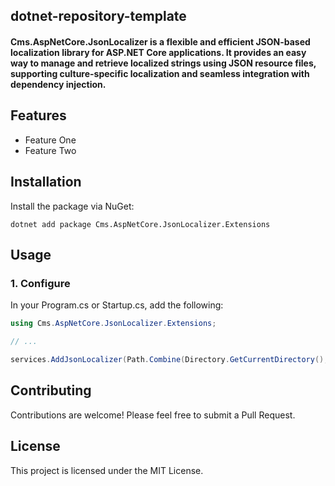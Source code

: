 ## dotnet-repository-template

#### Cms.AspNetCore.JsonLocalizer is a flexible and efficient JSON-based localization library for ASP.NET Core applications. It provides an easy way to manage and retrieve localized strings using JSON resource files, supporting culture-specific localization and seamless integration with dependency injection.

## Features

-   Feature One
-   Feature Two

## Installation

Install the package via NuGet:

```
dotnet add package Cms.AspNetCore.JsonLocalizer.Extensions
```

## Usage

### 1. Configure

In your Program.cs or Startup.cs, add the following:

```csharp
using Cms.AspNetCore.JsonLocalizer.Extensions;

// ...

services.AddJsonLocalizer(Path.Combine(Directory.GetCurrentDirectory(), "Resources"));

```

## Contributing

Contributions are welcome! Please feel free to submit a Pull Request.

## License

This project is licensed under the MIT License.
